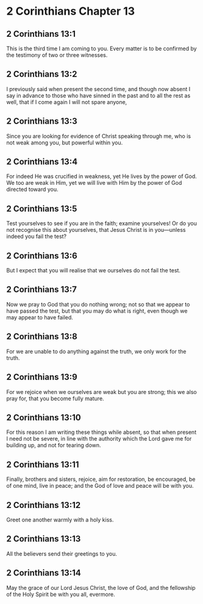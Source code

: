 # 2 Corinthians Chapter 13

## 2 Corinthians 13:1

This is the third time I am coming to you. Every matter is to be confirmed by the testimony of two or three witnesses.

## 2 Corinthians 13:2

I previously said when present the second time, and though now absent I say in advance to those who have sinned in the past and to all the rest as well, that if I come again I will not spare anyone,

## 2 Corinthians 13:3

Since you are looking for evidence of Christ speaking through me, who is not weak among you, but powerful within you.

## 2 Corinthians 13:4

For indeed He was crucified in weakness, yet He lives by the power of God. We too are weak in Him, yet we will live with Him by the power of God directed toward you.

## 2 Corinthians 13:5

Test yourselves to see if you are in the faith; examine yourselves! Or do you not recognise this about yourselves, that Jesus Christ is in you—unless indeed you fail the test?

## 2 Corinthians 13:6

But I expect that you will realise that we ourselves do not fail the test.

## 2 Corinthians 13:7

Now we pray to God that you do nothing wrong; not so that we appear to have passed the test, but that you may do what is right, even though we may appear to have failed.

## 2 Corinthians 13:8

For we are unable to do anything against the truth, we only work for the truth.

## 2 Corinthians 13:9

For we rejoice when we ourselves are weak but you are strong; this we also pray for, that you become fully mature.

## 2 Corinthians 13:10

For this reason I am writing these things while absent, so that when present I need not be severe, in line with the authority which the Lord gave me for building up, and not for tearing down.

## 2 Corinthians 13:11

Finally, brothers and sisters, rejoice, aim for restoration, be encouraged, be of one mind, live in peace; and the God of love and peace will be with you.

## 2 Corinthians 13:12

Greet one another warmly with a holy kiss.

## 2 Corinthians 13:13

All the believers send their greetings to you.

## 2 Corinthians 13:14

May the grace of our Lord Jesus Christ, the love of God, and the fellowship of the Holy Spirit be with you all, evermore.
